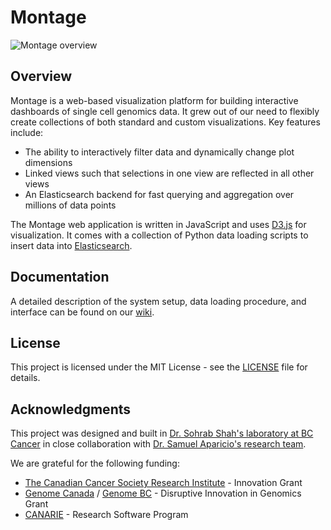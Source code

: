# Montage

![Montage overview](https://github.com/shahcompbio/montage/blob/master/images/montage_overview.png)

## Overview

Montage is a web-based visualization platform for building interactive dashboards of single cell genomics data. It grew out of our need to flexibly create collections of both standard and custom visualizations. Key features include:

* The ability to interactively filter data and dynamically change plot dimensions
* Linked views such that selections in one view are reflected in all other views
* An Elasticsearch backend for fast querying and aggregation over millions of data points

The Montage web application is written in JavaScript and uses [D3.js](https://d3js.org/) for visualization. It comes with a collection of Python data loading scripts to insert data into [Elasticsearch](https://www.elastic.co/products/elasticsearch). 

## Documentation

A detailed description of the system setup, data loading procedure, and interface can be found on our [wiki](https://github.com/shahcompbio/montage/wiki).

## License

This project is licensed under the MIT License - see the [LICENSE](https://github.com/shahcompbio/montage/blob/master/LICENSE) file for details.

## Acknowledgments
This project was designed and built in [Dr. Sohrab Shah's laboratory at BC Cancer](http://shahlab.ca/) in close collaboration with [Dr. Samuel Aparicio's research team](http://molonc.bccrc.ca/aparicio-lab/).

We are grateful for the following funding:
* [The Canadian Cancer Society Research Institute](http://www.cancer.ca/research) - Innovation Grant 
* [Genome Canada](https://www.genomecanada.ca/) / [Genome BC](https://www.genomebc.ca/) - Disruptive Innovation in Genomics Grant 
* [CANARIE](https://www.canarie.ca) - Research Software Program